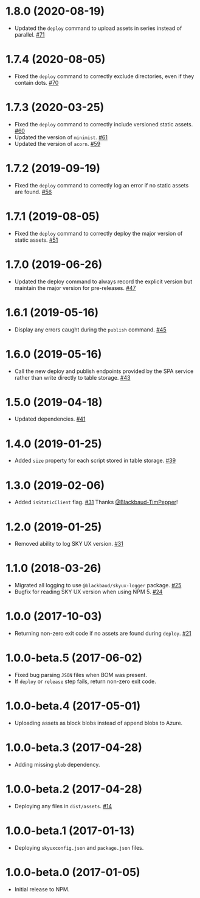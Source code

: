 # 1.8.0 (2020-08-19)

- Updated the `deploy` command to upload assets in series instead of parallel. [#71](https://github.com/blackbaud/skyux-deploy/pull/71)

# 1.7.4 (2020-08-05)

- Fixed the `deploy` command to correctly exclude directories, even if they contain dots. [#70](https://github.com/blackbaud/skyux-deploy/pull/70)

# 1.7.3 (2020-03-25)

- Fixed the `deploy` command to correctly include versioned static assets. [#60](https://github.com/blackbaud/skyux-deploy/pull/60)
- Updated the version of `minimist`. [#61](https://github.com/blackbaud/skyux-deploy/pull/61)
- Updated the version of `acorn`. [#59](https://github.com/blackbaud/skyux-deploy/pull/59)

# 1.7.2 (2019-09-19)

- Fixed the `deploy` command to correctly log an error if no static assets are found. [#56](https://github.com/blackbaud/skyux-deploy/pull/56)

# 1.7.1 (2019-08-05)

- Fixed the `deploy` command to correctly deploy the major version of static assets. [#51](https://github.com/blackbaud/skyux-deploy/pull/51)

# 1.7.0 (2019-06-26)

- Updated the deploy command to always record the explicit version but maintain the major version for pre-releases. [#47](https://github.com/blackbaud/skyux-deploy/pull/47)

# 1.6.1 (2019-05-16)

- Display any errors caught during the `publish` command. [#45](https://github.com/blackbaud/skyux-deploy/pull/45)

# 1.6.0 (2019-05-16)

- Call the new deploy and publish endpoints provided by the SPA service rather than write directly to table storage. [#43](https://github.com/blackbaud/skyux-deploy/pull/43)

# 1.5.0 (2019-04-18)

- Updated dependencies. [#41](https://github.com/blackbaud/skyux-deploy/pull/41)

# 1.4.0 (2019-01-25)

- Added `size` property for each script stored in table storage. [#39](https://github.com/blackbaud/skyux-deploy/pull/39)

# 1.3.0 (2019-02-06)

- Added `isStaticClient` flag. [#31](https://github.com/blackbaud/skyux-deploy/pull/30) Thanks [@Blackbaud-TimPepper](https://github.com/Blackbaud-TimPepper)!

# 1.2.0 (2019-01-25)

- Removed ability to log SKY UX version. [#31](https://github.com/blackbaud/skyux-deploy/pull/31)

# 1.1.0 (2018-03-26)

- Migrated all logging to use `@blackbaud/skyux-logger` package. [#25](https://github.com/blackbaud/skyux-builder/pull/25)
- Bugfix for reading SKY UX version when using NPM 5. [#24](https://github.com/blackbaud/skyux-builder/pull/24)

# 1.0.0 (2017-10-03)

- Returning non-zero exit code if no assets are found during `deploy`. [#21](https://github.com/blackbaud/skyux-deploy/pull/21)

# 1.0.0-beta.5 (2017-06-02)

- Fixed bug parsing `JSON` files when BOM was present.
- If `deploy` or `release` step fails, return non-zero exit code.

# 1.0.0-beta.4 (2017-05-01)

- Uploading assets as block blobs instead of append blobs to Azure. 

# 1.0.0-beta.3 (2017-04-28)

- Adding missing `glob` dependency.

# 1.0.0-beta.2 (2017-04-28)

- Deploying any files in `dist/assets`. [#14](https://github.com/blackbaud/skyux-deploy/pull/14)

# 1.0.0-beta.1 (2017-01-13)

- Deploying `skyuxconfig.json` and `package.json` files.

# 1.0.0-beta.0 (2017-01-05)

- Initial release to NPM.
